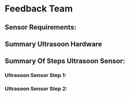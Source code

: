 # Feedback Team

## Sensor Requirements:
## Summary Ultrasoon Hardware
## Summary Of Steps Ultrasoon Sensor:
### Ultrasoon Sensor Step 1:
### Ultrasoon Sensor Step 2:

